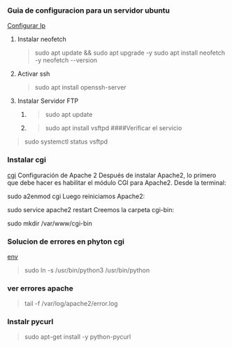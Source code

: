 ### Guia de configuracion para un servidor ubuntu
[Configurar Ip](https://linuxize.com/post/how-to-configure-static-ip-address-on-ubuntu-20-04/#:~:text=Configuring%20Static%20IP%20address%20on%20Ubuntu%20Desktop,-Setting%20up%20a&text=Depending%20on%20the%20interface%20you,IP%20address%2C%20Netmask%20and%20Gateway.)
1. Instalar neofetch
   > sudo apt update && sudo apt upgrade -y
   > sudo apt install neofetch -y
   > neofetch --version
2. Activar ssh
   > sudo apt install openssh-server
1. Instalar Servidor FTP
   1. >sudo apt update
   2. > sudo apt install vsftpd
####Verificar el servicio
>sudo systemctl status vsftpd   

### Instalar cgi
[cgi](https://noviello.it/es/como-instalar-y-configurar-los-scripts-cgi-de-apache2-en-ubuntu-18-04/)
Configuración de Apache 2
Después de instalar Apache2, lo primero que debe hacer es habilitar el módulo CGI para Apache2. Desde la terminal:

sudo a2enmod cgi
Luego reiniciamos Apache2:

sudo service apache2 restart
Creemos la carpeta cgi-bin:

sudo mkdir /var/www/cgi-bin 

### Solucion de errores en phyton cgi
[env](https://stackoverflow.com/questions/3655306/ubuntu-usr-bin-env-python-no-such-file-or-directory)

>sudo ln -s /usr/bin/python3 /usr/bin/python

### ver errores apache 
>tail -f /var/log/apache2/error.log

### Instalr pycurl
>sudo apt-get install -y python-pycurl